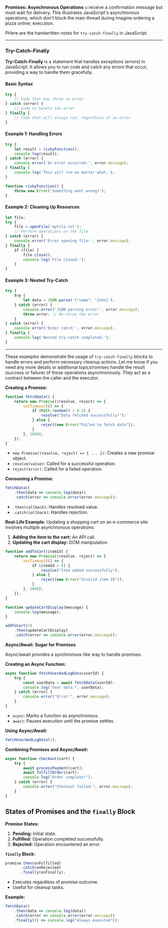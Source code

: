 **Promises: Asynchronous Operations**
u receive a confirmation message but must wait for delivery. This illustrates JavaScript's asynchronous operations, which don't block the main thread during 
Imagine ordering a pizza online; execution.

PHere are the handwritten notes for `try-catch-finally` in JavaScript.

---

### Try-Catch-Finally

**Try-Catch-Finally** is a statement that handles exceptions (errors) in JavaScript. It allows you to run code and catch any errors that occur, providing a way to handle them gracefully.

#### Basic Syntax
```javascript
try {
    // Code that may throw an error
} catch (error) {
    // Code to handle the error
} finally {
    // Code that will always run, regardless of an error
}
```

#### Example 1: Handling Errors
```javascript
try {
    let result = riskyFunction();
    console.log(result);
} catch (error) {
    console.error('An error occurred:', error.message);
} finally {
    console.log('This will run no matter what.');
}

function riskyFunction() {
    throw new Error('Something went wrong!');
}
```

#### Example 2: Cleaning Up Resources
```javascript
let file;
try {
    file = openFile('myFile.txt');
    // Perform operations on the file
} catch (error) {
    console.error('Error opening file:', error.message);
} finally {
    if (file) {
        file.close();
        console.log('File closed.');
    }
}
```

#### Example 3: Nested Try-Catch
```javascript
try {
    try {
        let data = JSON.parse('{"name": "John}');
    } catch (error) {
        console.error('JSON parsing error:', error.message);
        throw error; // Re-throw the error
    }
} catch (error) {
    console.error('Outer catch:', error.message);
} finally {
    console.log('Nested try-catch completed.');
}
```

---

These examples demonstrate the usage of `try-catch-finally` blocks to handle errors and perform necessary cleanup actions. Let me know if you need any more details or additional topics!romises handle the result (success or failure) of these operations asynchronously. They act as a contract between the caller and the executor.

**Creating a Promise:**

```javascript
function fetchData() {
    return new Promise((resolve, reject) => {
        setTimeout(() => {
            if (Math.random() > 0.5) {
                resolve("Data fetched successfully!");
            } else {
                reject(new Error("Failed to fetch data"));
            }
        }, 1000);
    });
}
```

- `new Promise((resolve, reject) => { ... })`: Creates a new promise object.
- `resolve(value)`: Called for a successful operation.
- `reject(error)`: Called for a failed operation.

**Consuming a Promise:**

```javascript
fetchData()
    .then(data => console.log(data))
    .catch(error => console.error(error.message));
```

- `.then(callback)`: Handles resolved value.
- `.catch(callback)`: Handles rejection.

**Real-Life Example:**
Updating a shopping cart on an e-commerce site involves multiple asynchronous operations:

1. **Adding the item to the cart:** An API call.
2. **Updating the cart display:** DOM manipulation.

```javascript
function addToCart(itemId) {
    return new Promise((resolve, reject) => {
        setTimeout(() => {
            if (itemId > 0) {
                resolve("Item added successfully");
            } else {
                reject(new Error("Invalid item ID"));
            }
        }, 1000);
    });
}

function updateCartDisplay(message) {
    console.log(message);
}

addToCart(2)
    .then(updateCartDisplay)
    .catch(error => console.error(error.message));
```

**Async/Await: Sugar for Promises**

Async/await provides a synchronous-like way to handle promises.

**Creating an Async Function:**

```javascript
async function fetchUserAndLogData(userId) {
    try {
        const userData = await fetchData(userId);
        console.log("User data:", userData);
    } catch (error) {
        console.error("Error:", error.message);
    }
}
```

- `async`: Marks a function as asynchronous.
- `await`: Pauses execution until the promise settles.

**Using Async/Await:**

```javascript
fetchUserAndLogData(1);
```

**Combining Promises and Async/Await:**

```javascript
async function checkout(cart) {
    try {
        await processPayment(cart);
        await fulfillOrder(cart);
        console.log("Order complete!");
    } catch (error) {
        console.error("Checkout failed:", error.message);
    }
}
```

## States of Promises and the `finally` Block

**Promise States:**

1. **Pending:** Initial state.
2. **Fulfilled:** Operation completed successfully.
3. **Rejected:** Operation encountered an error.

**`finally` Block:**

```javascript
promise.then(onFulfilled)
       .catch(onRejected)
       .finally(onFinally);
```

- Executes regardless of promise outcome.
- Useful for cleanup tasks.

**Example:**

```javascript
fetchData()
    .then(data => console.log(data))
    .catch(error => console.error(error.message))
    .finally(() => console.log("Always executed"));
```